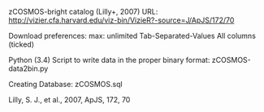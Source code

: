 zCOSMOS-bright catalog (Lilly+, 2007) URL:
http://vizier.cfa.harvard.edu/viz-bin/VizieR?-source=J/ApJS/172/70

Download preferences: 
max: unlimited 
Tab-Separated-Values 
All columns (ticked)

Python (3.4) Script to write data in the proper binary format:
zCOSMOS-data2bin.py

Creating Database:
zCOSMOS.sql

Lilly, S. J., et al., 2007, ApJS, 172, 70